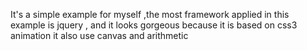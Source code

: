   It's a simple example for myself ,the most framework applied in this example is jquery ,  and it looks gorgeous because it is based on css3 animation
it also use canvas and arithmetic
